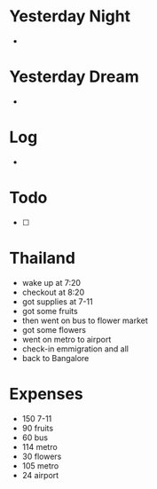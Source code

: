 
# Yesterday Night

- 

# Yesterday Dream

- 

# Log

- 



# Todo

- [ ] 



# Thailand 

- wake up at 7:20
- checkout at 8:20
- got supplies at 7-11 
- got some fruits 
- then went on bus to flower market 
- got some flowers 
- went on metro to airport 
- check-in emmigration and all
- back to Bangalore 


# Expenses

- 150 7-11 
- 90 fruits 
- 60 bus
- 114 metro
- 30 flowers
- 105 metro
- 24 airport 